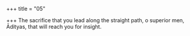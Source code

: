 +++
title = "05"

+++
The sacrifice that you lead along the straight path, o superior men,  Ādityas,
that will reach you for insight. 